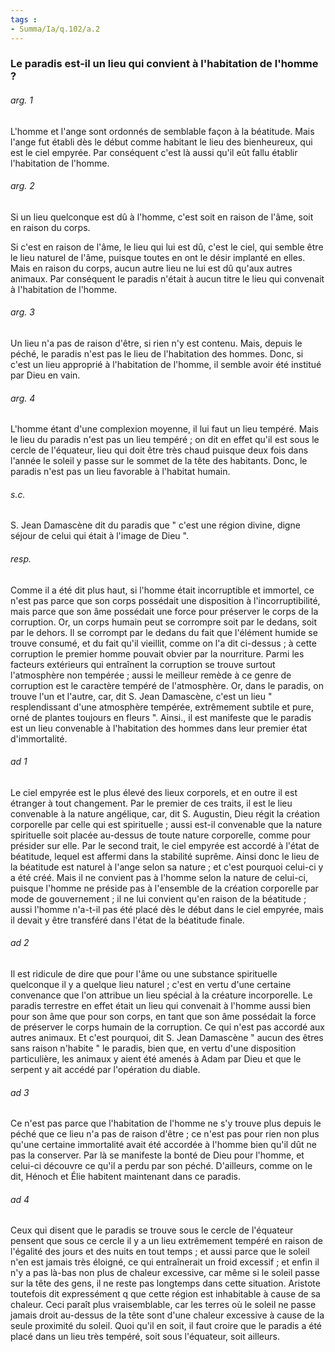 ```yaml
---
tags : 
- Summa/Ia/q.102/a.2
---
```


### Le paradis est-il un lieu qui convient à l'habitation de l'homme ?



###### arg. 1
L'homme et l'ange sont ordonnés de semblable façon à la béatitude. Mais l'ange fut établi dès le début comme habitant le lieu des bienheureux, qui est le ciel empyrée. Par conséquent c'est là aussi qu'il eût fallu établir l'habitation de l'homme. 

###### arg. 2
Si un lieu quelconque est dû à l'homme, c'est soit en raison de l'âme, soit en raison du corps. 

Si c'est en raison de l'âme, le lieu qui lui est dû, c'est le ciel, qui semble être le lieu naturel de l'âme, puisque toutes en ont le désir implanté en elles. Mais en raison du corps, aucun autre lieu ne lui est dû qu'aux autres animaux. Par conséquent le paradis n'était à aucun titre le lieu qui convenait à l'habitation de l'homme. 

###### arg. 3
Un lieu n'a pas de raison d'être, si rien n'y est contenu. Mais, depuis le péché, le paradis n'est pas le lieu de l'habitation des hommes. Donc, si c'est un lieu approprié à l'habitation de l'homme, il semble avoir été institué par Dieu en vain. 

###### arg. 4
L'homme étant d'une complexion moyenne, il lui faut un lieu tempéré. Mais le lieu du paradis n'est pas un lieu tempéré ; on dit en effet qu'il est sous le cercle de l'équateur, lieu qui doit être très chaud puisque deux fois dans l'année le soleil y passe sur le sommet de la tête des habitants. Donc, le paradis n'est pas un lieu favorable à l'habitat humain. 

###### s.c.
S. Jean Damascène dit du paradis que " c'est une région divine, digne séjour de celui qui était à l'image de Dieu ". 

###### resp.
Comme il a été dit plus haut, si l'homme était incorruptible et immortel, ce n'est pas parce que son corps possédait une disposition à l'incorruptibilité, mais parce que son âme possédait une force pour préserver le corps de la corruption. Or, un corps humain peut se corrompre soit par le dedans, soit par le dehors. Il se corrompt par le dedans du fait que l'élément humide se trouve consumé, et du fait qu'il vieillit, comme on l'a dit ci-dessus ; à cette corruption le premier homme pouvait obvier par la nourriture. Parmi les facteurs extérieurs qui entraînent la corruption se trouve surtout l'atmosphère non tempérée ; aussi le meilleur remède à ce genre de corruption est le caractère tempéré de l'atmosphère. Or, dans le paradis, on trouve l'un et l'autre, car, dit S. Jean Damascène, c'est un lieu " resplendissant d'une atmosphère tempérée, extrêmement subtile et pure, orné de plantes toujours en fleurs ". Ainsi., il est manifeste que le paradis est un lieu convenable à l'habitation des hommes dans leur premier état d'immortalité. 

###### ad 1
Le ciel empyrée est le plus élevé des lieux corporels, et en outre il est étranger à tout changement. Par le premier de ces traits, il est le lieu convenable à la nature angélique, car, dit S. Augustin, Dieu régit la création corporelle par celle qui est spirituelle ; aussi est-il convenable que la nature spirituelle soit placée au-dessus de toute nature corporelle, comme pour présider sur elle. Par le second trait, le ciel empyrée est accordé à l'état de béatitude, lequel est affermi dans la stabilité suprême. Ainsi donc le lieu de la béatitude est naturel à l'ange selon sa nature ; et c'est pourquoi celui-ci y a été créé. Mais il ne convient pas à l'homme selon la nature de celui-ci, puisque l'homme ne préside pas à l'ensemble de la création corporelle par mode de gouvernement ; il ne lui convient qu'en raison de la béatitude ; aussi l'homme n'a-t-il pas été placé dès le début dans le ciel empyrée, mais il devait y être transféré dans l'état de la béatitude finale. 

###### ad 2
Il est ridicule de dire que pour l'âme ou une substance spirituelle quelconque il y a quelque lieu naturel ; c'est en vertu d'une certaine convenance que l'on attribue un lieu spécial à la créature incorporelle. Le paradis terrestre en effet était un lieu qui convenait à l'homme aussi bien pour son âme que pour son corps, en tant que son âme possédait la force de préserver le corps humain de la corruption. Ce qui n'est pas accordé aux autres animaux. Et c'est pourquoi, dit S. Jean Damascène " aucun des êtres sans raison n'habite " le paradis, bien que, en vertu d'une disposition particulière, les animaux y aient été amenés à Adam par Dieu et que le serpent y ait accédé par l'opération du diable. 

###### ad 3
Ce n'est pas parce que l'habitation de l'homme ne s'y trouve plus depuis le péché que ce lieu n'a pas de raison d'être ; ce n'est pas pour rien non plus qu'une certaine immortalité avait été accordée à l'homme bien qu'il dût ne pas la conserver. Par là se manifeste la bonté de Dieu pour l'homme, et celui-ci découvre ce qu'il a perdu par son péché. D'ailleurs, comme on le dit, Hénoch et Élie habitent maintenant dans ce paradis. 

###### ad 4
Ceux qui disent que le paradis se trouve sous le cercle de l'équateur pensent que sous ce cercle il y a un lieu extrêmement tempéré en raison de l'égalité des jours et des nuits en tout temps ; et aussi parce que le soleil n'en est jamais très éloigné, ce qui entraînerait un froid excessif ; et enfin il n'y a pas là-bas non plus de chaleur excessive, car même si le soleil passe sur la tête des gens, il ne reste pas longtemps dans cette situation. Aristote toutefois dit expressément q que cette région est inhabitable à cause de sa chaleur. Ceci paraît plus vraisemblable, car les terres où le soleil ne passe jamais droit au-dessus de la tête sont d'une chaleur excessive à cause de la seule proximité du soleil. Quoi qu'il en soit, il faut croire que le paradis a été placé dans un lieu très tempéré, soit sous l'équateur, soit ailleurs. 

